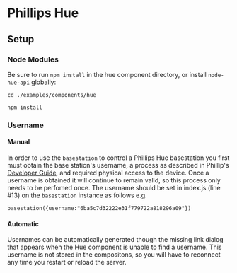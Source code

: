 # Phillips Hue 

## Setup

### Node Modules

Be sure to run `npm install` in the hue component directory, or install `node-hue-api` globally:

    cd ./examples/components/hue
    
    npm install

### Username

#### Manual

In order to use the `basestation` to control a Phillips Hue basestation you first must obtain the base station's 
username, a process as described in Phillip's [Developer Guide](http://www.developers.meethue.com/documentation/getting-started),
and required physical access to the device.  Once a username is obtained it will continue to remain valid, so this process
only needs to be perfomed once.  The username should be set in index.js (line #13) on the `basestation` instance as follows e.g.

    basestation({username:"6ba5c7d32222e31f779722a818296a09"})

#### Automatic

Usernames can be automatically generated though the missing link dialog that appears when the Hue component is unable to 
find a username.  This username is not stored in the compositons, so you will have to reconnect any time you restart
or reload the server.


